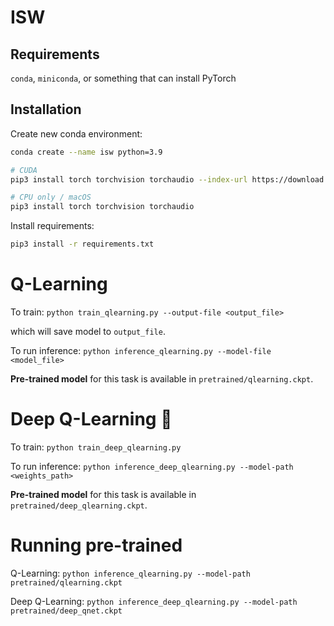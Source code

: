 # ISW

## Requirements

`conda`, `miniconda`, or something that can install PyTorch

## Installation

Create new conda environment:

```zsh
conda create --name isw python=3.9

# CUDA
pip3 install torch torchvision torchaudio --index-url https://download.pytorch.org/whl/cu117

# CPU only / macOS
pip3 install torch torchvision torchaudio

```

Install requirements:

```zsh
pip3 install -r requirements.txt
```

# Q-Learning 

To train: `python train_qlearning.py --output-file <output_file>`

which will save model to `output_file`.

To run inference: `python inference_qlearning.py --model-file <model_file>`

**Pre-trained model** for this task is available in `pretrained/qlearning.ckpt`.

# Deep Q-Learning 🧠

To train: `python train_deep_qlearning.py`

To run inference: `python inference_deep_qlearning.py --model-path <weights_path>`

**Pre-trained model** for this task is available in `pretrained/deep_qlearning.ckpt`.


# Running pre-trained

Q-Learning: `python inference_qlearning.py --model-path pretrained/qlearning.ckpt`

Deep Q-Learning: `python inference_deep_qlearning.py --model-path pretrained/deep_qnet.ckpt`
